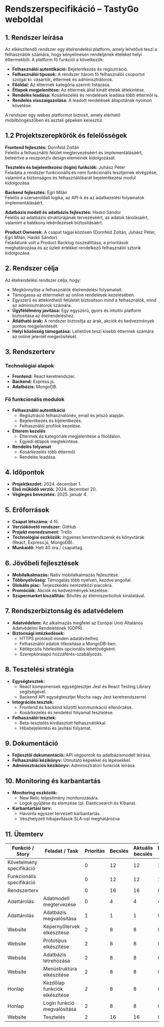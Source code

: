 # Rendszerspecifikáció – TastyGo weboldal

## 1. Rendszer leírása
Az elkészítendő rendszer egy ételrendelési platform, amely lehetővé teszi a felhasználók számára, hogy kényelmesen rendeljenek ételeket helyi éttermekből. A platform fő funkciói a következők:

- **Felhasználói autentikáció:** Bejelentkezés és regisztráció.
- **Felhasználói típusok:** A rendszer három fő felhasználói csoportot szolgál ki: vásárlók, éttermek és adminisztrátorok.
- **Főoldal:** Az éttermek kategória szerinti listázása.
- **Étlapok megjelenítése:** Az éttermek által kínált ételek áttekintése.
- **Rendelés leadása:** Kosárkezelés és rendelések leadása több éttermől is.
- **Rendelés visszaigazolása:** A leadott rendelések állapotának nyomon követése.

A rendszer egy webes platformot biztosít, amely elérhető mobilböngészőben és asztali gépeken keresztül.

## 1.2 Projektszerepkörök és felelősségek

**Frontend fejlesztés:** Dornfeld Zoltán  
Felelős a felhasználói felület megtervezéséért és implementálásáért, beleértve a reszponzív design elemeinek kidolgozását.

**Tesztelés és bejelentkezési (login) funkciók:** Juhász Péter  
Feladata a rendszer funkcionális és nem funkcionális tesztjeinek elvégzése, valamint a biztonságos és felhasználóbarát bejelentkezési modul kidolgozása.

**Backend fejlesztés:** Egri Milán  
Felelős a szerveroldali logika, az API-k és az adatkezelési folyamatok implementálásáért.

**Adatbázis modell és adatbázis fejlesztés:** Haskó Sándor  
Felelős az adatbázis struktúrájának tervezéséért, az adatok tárolásáért, valamint a hatékony lekérdezések biztosításáért.

**Product Ownerek:** A csapat tagjai közösen (Dornfeld Zoltán, Juhász Péter, Egri Milán, Haskó Sándor)  
Feladatunk volt a Product Backlog összeállítása, a prioritások meghatározása és az üzleti értékkel rendelkező felhasználói sztorik kidolgozása.

## 2. Rendszer célja
Az ételrendelési rendszer célja, hogy:

- Megkönnyítse a felhasználók ételrendelési folyamatait.
- Támogassa az éttermeket az online rendelések kezelésében.
- Egyszerű és áttekinthető felületet biztosítson mind a felhasználók, mind az adminisztrátorok számára.
- **Ügyfélélmény javítása:** Egy egyszerű, gyors és intuitív platform biztosítása az ételrendeléshez.
- **Átlátható árak:** A rendszer biztosítja az árak, akciók és kedvezmények pontos megjelenítését.
- **Helyi közösség támogatása:** Lehetővé teszi kisebb éttermek számára az online jelenlét megerősítését.

## 3. Rendszerterv

### Technológiai alapok
- **Frontend:** React keretrendszer.
- **Backend:** Express.js.
- **Adatbázis:** MongoDB.

### Fő funkcionális modulok
- **Felhasználói autentikáció**
  - Regisztráció felhasználónév, email és jelszó alapján.
  - Bejelentkezés és kijelentkezés.
  - Felhasználói profilok kezelése.
- **Étterem kezelés**
  - Éttermek és kategóriáik megjelenítése a főoldalon.
  - Egyedi étlapok megtekintése.
- **Rendelés folyamat**
  - Kosárkezelés több éttermől.
  - Rendelés leadása.

## 4. Időpontok
- **Projektkezdet:** 2024. december 1.
- **Első működő verzió:** 2024. december 20.
- **Végleges bevezetés:** 2025. január 4.

## 5. Erőforrások
- **Csapat létszáma:** 4 fő.
- **Verziókövető rendszer:** GitHub
- **Projekt menedzsment:** Trello
- **Technológiai eszközök:** Ingyenes keretrendszerek és könyvtárak (React, Express.js, MongoDB).
- **Munkaidő:** Heti 40 óra / csapattag.

## 6. Jövőbeli fejlesztések
- **Mobilalkalmazás:** Natív mobilalkalmazás fejlesztése.
- **Többnyelvűség:** Támogatás több nyelven, kezdve angollal.
- **Globális piac:** Terjeszkedés nemzetközi piacokra.
- **Promóciók:** Akciók és kedvezmények kezelése.
- **Szupermarket kiszállítás:** Bővítés az élelmiszerboltok kínálatával.

## 7. Rendszerbiztonság és adatvédelem
- **Adatvédelem:** Az alkalmazás megfelel az Európai Unió Általános Adatvédelmi Rendeletének (GDPR).
- **Biztonsági intézkedések:**
  - HTTPS protokoll minden adatátvitelhez.
  - Felhasználói adatok titkosítása a MongoDB-ben.
  - Kétlépcsős hitelesítés opcionális lehetőségként.
  - Szerepköralapú hozzáférés-szabályozás.

## 8. Tesztelési stratégia
- **Egységtesztek:**
  - React komponensek egységtesztjei Jest és React Testing Library segítségével.
  - Backend API egységtesztjei Mocha vagy Jest keretrendszerrel.
- **Integrációs tesztek:**
  - Frontend és backend közötti kommunikáció ellenőrzése.
  - Kosárkezelés és rendelési folyamat tesztelése.
- **Felhasználói tesztek:**
  - Beta-tesztelés kiválasztott felhasználókkal.
  - Hibabejelentési és javítási folyamat.

## 9. Dokumentáció
- **Fejlesztői dokumentáció:** API végpontok és adatbázismodell leírása.
- **Felhasználói kézikönyv:** Útmutató képekkel és lépésekkel.
- **Adminisztrációs kézikönyv:** Adminisztrátori funkciók leírása.

## 10. Monitoring és karbantartás
- **Monitoring eszközök:**
  - New Relic teljesítmény monitorozására.
  - Logok gyűjtése és elemzése (pl. Elasticsearch és Kibana).
- **Karbantartási terv:**
  - Havonta egyszer tervezett karbantartás.
  - Vészhelyzeti hibajavítások SLA-val meghatározva

## 11. Ütemterv

| Funkció / Story          | Feladat / Task                | Prioritás | Becslés | Aktuális becslés | Eltelt idő | Hátralévő idő |
|--------------------------|-------------------------------|-----------|---------|------------------|------------|---------------|
| Követelmény specifikáció |                               | 0         | 12      | 12               | 12         | 0             |
| Funkcionális specifikáció|                               | 0         | 12      | 12               | 12         | 0             |
| Rendszerterv             |                               | 0         | 16      | 16               | 8          | 8             |
| Adattárolás              | Adatmodell megtervezése      | 0         | 4       | 4                | 4          | 0             |
| Adattárolás              | Adatbázis megvalósítása      | 1         | 1       | 1                | 0          | 1             |
| Website                  | Képernyőtervek elkészítése   | 2         | 8       | 8                | 0          | 8             |
| Website                  | Prototípus elkészítése       | 2         | 8       | 8                | 0          | 8             |
| Website                  | Adatbázis létrehozása        | 2         | 8       | 8                | 0          | 8             |
| Website                  | Menüstruktúra elkészítése    | 2         | 8       | 8                | 0          | 8             |
| Honlap                   | Kezdőlap funkciók elkészítése| 2         | 8       | 8                | 0          | 8             |
| Honlap                   | Login funkció megvalósítása  | 2         | 8       | 8                | 0          | 8             |
| Website                  | Tesztelés                   | 2         | 16      | 16               | 0          | 16            |
